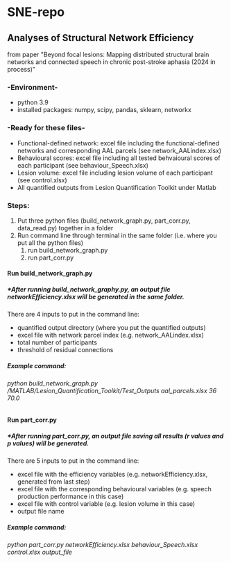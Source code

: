 # SNE-repo
## Analyses of Structural Network Efficiency
from paper "Beyond focal lesions: Mapping distributed structural brain networks and connected speech in chronic post-stroke aphasia (2024 in process)"

### -Environment-
  + python 3.9
  + installed packages: numpy, scipy, pandas, sklearn, networkx

### -Ready for these files-
  + Functional-defined network: excel file including the functional-defined networks and corresponding AAL parcels (see network_AALindex.xlsx)
  + Behavioural scores: excel file including all tested behvaioural scores of each participant (see behaviour_Speech.xlsx)
  + Lesion volume: excel file including lesion volume of each participant (see control.xlsx)
  + All quantified outputs from Lesion Quantification Toolkit under Matlab

### Steps:
1. Put three python files (build_network_graph.py, part_corr.py, data_read.py) together in a folder
2. Run command line through terminal in the same folder (i.e. where you put all the python files) 
    1. run build_network_graph.py
    2. run part_corr.py

#### Run build_network_graph.py
##### *After running build_network_graphy.py, an output file networkEfficiency.xlsx will be generated in the same folder.
  There are 4 inputs to put in the command line: 
  + quantified output directory (where you put the quantified outputs)
  + excel file with network parcel index (e.g. network_AALindex.xlsx)
  + total number of participants
  + threshold of residual connections

##### Example command:
  ###### python build_network_graph.py /MATLAB/Lesion_Quantification_Toolkit/Test_Outputs aal_parcels.xlsx 36 70.0
  

#### Run part_corr.py
##### *After running part_corr.py, an output file saving all results (r values and p values) will be generated.
There are 5 inputs to put in the command line: 
+ excel file with the efficiency variables (e.g. networkEfficiency.xlsx, generated from last step)
+ excel file with the corresponding behavioural variables (e.g. speech production performance in this case)
+ excel file with control variable (e.g. lesion volume in this case)
+ output file name 

##### Example command:
  ###### python part_corr.py networkEfficiency.xlsx behaviour_Speech.xlsx control.xlsx output_file

